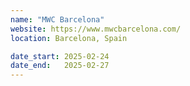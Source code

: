 ```yaml
---
name: "MWC Barcelona"
website: https://www.mwcbarcelona.com/
location: Barcelona, Spain

date_start: 2025-02-24
date_end:   2025-02-27
---
```

